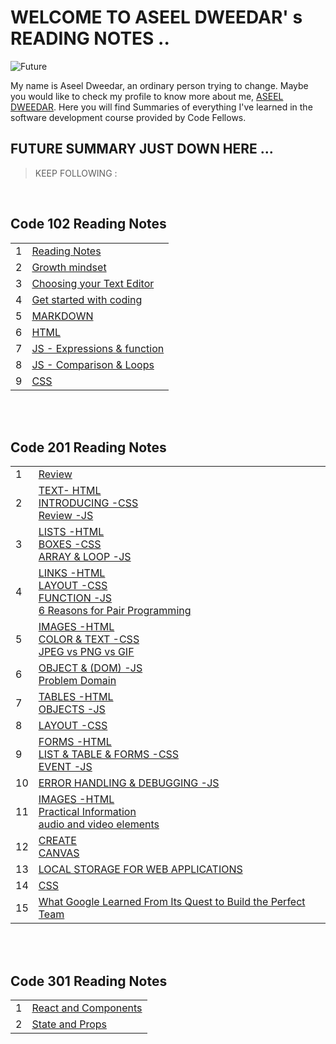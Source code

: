 # WELCOME TO ASEEL DWEEDAR' s READING NOTES ..
![Future](https://res.cloudinary.com/karl-tech/image/upload/v1504037663/ethereum-coffee-roach_aajijn.jpg)



My name is Aseel Dweedar, an ordinary person trying to change.
Maybe you would like to check my profile to know more about me, [ASEEL DWEEDAR](https://github.com/Aseel-Dweedar). Here you will find Summaries of everything I've learned in the software development course provided by Code Fellows.

## FUTURE SUMMARY JUST DOWN HERE ...
> KEEP FOLLOWING :

<br/>

## **Code 102 Reading Notes**

|||
|--|--|
|1|[Reading Notes](https://aseel-dweedar.github.io/reading-notes/)|
|2|[Growth mindset](./102/growth-mindset.md)|
|3|[Choosing your Text Editor](./102/choosing-a-text-editor.md)|
|4|[Get started with coding](./102/get-started-with-coding.md)|
|5|[MARKDOWN](./102/Markdown.md)|
|6|[HTML](./102/html.md)|
|7|[JS - Expressions & function](./102/javascript.md)|
|8|[JS - Comparison & Loops](./102/javascript2.md)|
|9|[CSS](./102/css.md)|


<br/><br/>

## **Code 201 Reading Notes**

|||
|--|--|
|1|[Review ](./201/class-01.md)|
|2|[TEXT- HTML <br> INTRODUCING -CSS <br> Review -JS](./201/class-02.md)|
|3|[LISTS -HTML <br> BOXES -CSS <br> ARRAY & LOOP -JS ](./201/class-03.md)|
|4|[LINKS -HTML <br> LAYOUT -CSS <br> FUNCTION -JS <br> 6 Reasons for Pair Programming](./201/class-04.md)|
|5|[IMAGES -HTML <br> COLOR & TEXT -CSS <br> JPEG vs PNG vs GIF ](./201/class-05.md)|
|6|[OBJECT & (DOM) -JS <br> Problem Domain ](./201/class-06.md)|
|7|[TABLES -HTML <br> OBJECTS -JS ](./201/class-07.md)|
|8|[LAYOUT -CSS ](./201/class-08.md)|
|9|[FORMS -HTML <br> LIST & TABLE & FORMS -CSS <br> EVENT -JS ](./201/class-09.md)|
|10|[ERROR HANDLING & DEBUGGING -JS ](./201/class-10.md)|
|11|[IMAGES -HTML <br> Practical Information <br>  audio and video elements ](./201/class-11.md)|
|12|[CREATE <br> CANVAS](./201/class-12.md)|
|13|[LOCAL STORAGE FOR WEB APPLICATIONS](./201/class-13.md)|
|14|[CSS](./201/class-14a.md)|
|15|[What Google Learned From Its Quest to Build the Perfect Team](./201/class-14b.md)|

<br/><br/>

## **Code 301 Reading Notes**

|||
|--|--|
|1|[React and Components](./301/reactAndComponents.md)|
|2|[State and Props](./301/StateAndProps.md)|
